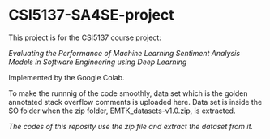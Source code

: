 # CSI5137-SA4SE-project

This project is for the CSI5137 course project:

*Evaluating the Performance of Machine Learning Sentiment Analysis Models in Software Engineering using Deep Learning*

Implemented by the Google Colab.

To make the runnnig of the code smoothly, data set which is the golden annotated stack overflow comments is uploaded here.
Data set is inside the SO folder when the zip folder, EMTK_datasets-v1.0.zip, is extracted. 

*The codes of this reposity use the zip file and extract the dataset from it.*
